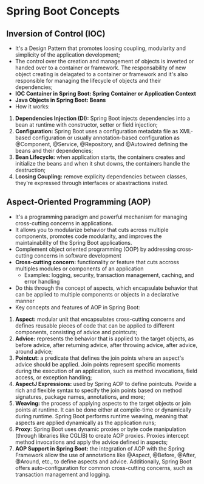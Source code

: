# Spring Boot Concepts
  
  ## Inversion of Control (IOC)
  - It's a Design Pattern that promotes loosing coupling, modularity and simplicity of the application development;
  - The control over the creation and management of objects is inverted or handed over to a container or framework. The responsability of new object creating is delagated to a container or framework and it's also responsible for managing the lifecycle of objects and their dependencies;
  - **IOC Container in Spring Boot: Spring Container or Application Context**
  - **Java Objects in Spring Boot: Beans**
  - How it works:
  1. **Dependencies Injection (DI):** Spring Boot injects dependencies into a bean at runtime with constructor, setter or field injection;
  2. **Configuration:** Spring Boot uses a configuration metadata file as XML-based configuration or usually annotation-based configuration as @Component, @Service, @Repository, and @Autowired defining the beans and their dependencies;
  3. **Bean Lifecycle:** when application starts, the containers creates and initialize the beans and when it shut downs, the containers handle the destruction;
  4. **Loosing Coupling:** remove explicity dependencies between classes, they're expressed through interfaces or abastractions insted.
 
 ## Aspect-Oriented Programming (AOP)
  - It's a programming paradigm and powerful mechanism for managing cross-cutting concerns in applications. 
  - It allows you to modularize behavior that cuts across multiple components, promotes code modularity, and improves the maintainability of the Spring Boot applications.
  - Complement object oriented programming (OOP) by addressing cross-cutting concerns in software development
  - **Cross-cutting concern:** functionality or feature that cuts accross multiples modules or components of an application
     - Examples: logging, security, transaction management, caching, and error handling
  -  Do this through the concept of aspects, which encapsulate behavior that can be applied to multiple components or objects in a declarative manner
  -  Key concepts and features of AOP in Spring Boot:
  1. **Aspect:** modular unit that encapsulates cross-cutting concerns and defines reusable pieces of code that can be applied to different components, consisting of advice and pointcuts;
  2. **Advice:** represents the behavior that is applied to the target objects, as before advice, after returning advice, after throwing advice, after advice, around advice;
  3. **Pointcut:**  a predicate that defines the join points where an aspect's advice should be applied. Join points represent specific moments during the execution of an application, such as method invocations, field access, or exception handling;
  4. **AspectJ Expressions:** used by Spring AOP to define pointcuts. Povide a rich and flexible syntax to specify the join points based on method signatures, package names, annotations, and more;
  5. **Weaving:** the process of applying aspects to the target objects or join points at runtime. It can be done either at compile-time or dynamically during runtime. Spring Boot performs runtime weaving, meaning that aspects are applied dynamically as the application runs;
  6. **Proxy:** Spring Boot uses dynamic proxies or byte code manipulation (through libraries like CGLIB) to create AOP proxies. Proxies intercept method invocations and apply the advice defined in aspects;
  7. **AOP Support in Spring Boot:** the integration of AOP with the Spring Framework allow the use of annotations like @Aspect, @Before, @After, @Around, etc., to define aspects and advice. Additionally, Spring Boot offers auto-configuration for common cross-cutting concerns, such as transaction management and logging.
